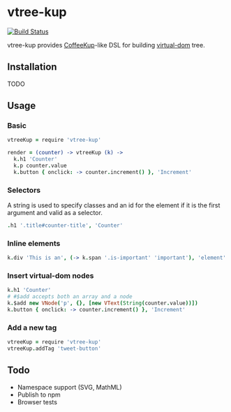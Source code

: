 vtree-kup
=========

[![Build Status](https://travis-ci.org/seanchas116/vtree-kup.svg)](https://travis-ci.org/seanchas116/vtree-kup)

vtree-kup provides [CoffeeKup](https://github.com/mauricemach/coffeekup)-like DSL for building [virtual-dom](https://github.com/Matt-Esch/virtual-dom) tree.

Installation
---------

TODO

Usage
---------

### Basic

```coffeescript
vtreeKup = require 'vtree-kup'

render = (counter) -> vtreeKup (k) ->
  k.h1 'Counter'
  k.p counter.value
  k.button { onclick: -> counter.increment() }, 'Increment'
```

### Selectors

A string is used to specify classes and an id for the element
if it is the first argument and valid as a selector.

```coffeescript
.h1 '.title#counter-title', 'Counter'
```

### Inline elements

```coffeescript
k.div 'This is an', (-> k.span '.is-important' 'important'), 'element'
```

### Insert virtual-dom nodes

```coffeescript
k.h1 'Counter'
# #$add accepts both an array and a node
k.$add new VNode('p', {}, [new VText(String(counter.value))])
k.button { onclick: -> counter.increment() }, 'Increment'
```

### Add a new tag

```coffeescript
vtreeKup = require 'vtree-kup'
vtreeKup.addTag 'tweet-button'
```
Todo
---------

* Namespace support (SVG, MathML)
* Publish to npm
* Browser tests
